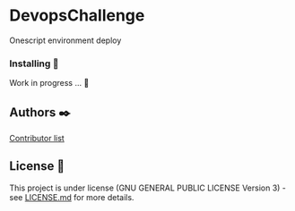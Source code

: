 # DevopsChallenge
Onescript environment deploy

### Installing 🔧
Work in progress ... 🔧


## Authors ✒️
[Contributor list](https://github.com/JSGitHubbing/DevopsChallenge/contributors)


## License 📄
This project is under license (GNU GENERAL PUBLIC LICENSE Version 3) - see [LICENSE.md](LICENSE.md) for more details.
